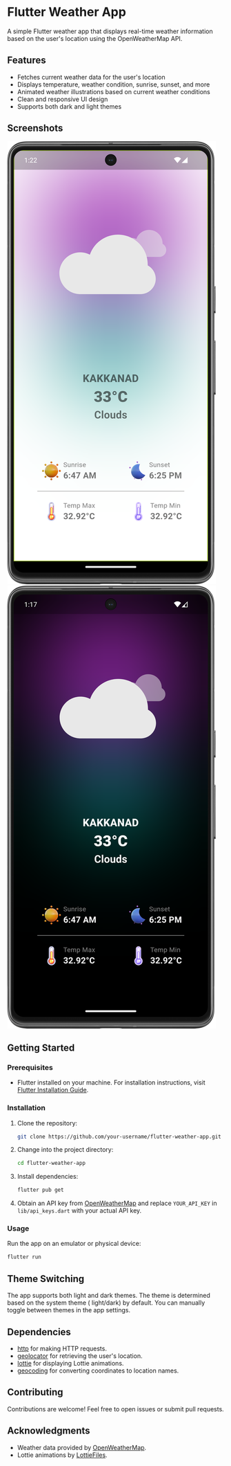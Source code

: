 # Flutter Weather App

A simple Flutter weather app that displays real-time weather information based on the user's
location using the OpenWeatherMap API.

## Features

- Fetches current weather data for the user's location
- Displays temperature, weather condition, sunrise, sunset, and more
- Animated weather illustrations based on current weather conditions
- Clean and responsive UI design
- Supports both dark and light themes

## Screenshots

![Screenshot 1](screenshots/screenshot_light.png) ![Screenshot 2](screenshots/screenshot_dark.png)

## Getting Started

### Prerequisites

- Flutter installed on your machine. For installation instructions,
  visit [Flutter Installation Guide](https://flutter.dev/docs/get-started/install).

### Installation

1. Clone the repository:

    ```bash
    git clone https://github.com/your-username/flutter-weather-app.git
    ```

2. Change into the project directory:

    ```bash
    cd flutter-weather-app
    ```

3. Install dependencies:

    ```bash
    flutter pub get
    ```

4. Obtain an API key from [OpenWeatherMap](https://openweathermap.org/) and replace `YOUR_API_KEY`
   in `lib/api_keys.dart` with your actual API key.

### Usage

Run the app on an emulator or physical device:

```bash
flutter run
  ```

## Theme Switching

The app supports both light and dark themes. The theme is determined based on the system theme (
light/dark) by default. You can manually toggle between themes in the app settings.

## Dependencies

- [http](https://pub.dev/packages/http) for making HTTP requests.
- [geolocator](https://pub.dev/packages/geolocator) for retrieving the user's location.
- [lottie](https://pub.dev/packages/lottie) for displaying Lottie animations.
- [geocoding](https://pub.dev/packages/geocoding) for converting coordinates to location names.

## Contributing

Contributions are welcome! Feel free to open issues or submit pull requests.

## Acknowledgments

- Weather data provided by [OpenWeatherMap](https://openweathermap.org/).
- Lottie animations by [LottieFiles](https://lottiefiles.com/).
